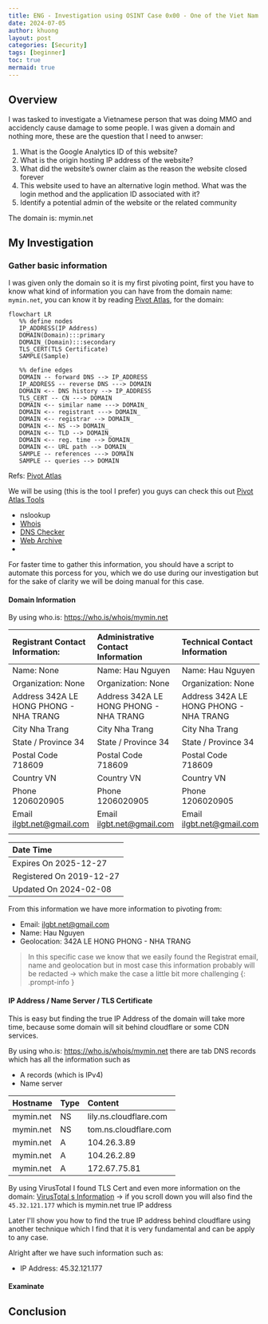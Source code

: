 ```yaml
---
title: ENG - Investigation using OSINT Case 0x00 - One of the Viet Nam MMO 
date: 2024-07-05
author: khuong
layout: post
categories: [Security]
tags: [beginner]
toc: true
mermaid: true
---
```


## Overview

I was tasked to investigate a Vietnamese person that was doing MMO and accidencly cause damage to some people. I was given a domain and nothing more, these are the question that I need to anwser:

1. What is the Google Analytics ID of this website?
2. What is the origin hosting IP address of the website?
3. What did the website’s owner claim as the reason the website closed forever
4. This website used to have an alternative login method. What was the login
method and the application ID associated with it?
5. Identify a potential admin of the website or the related community

The domain is: mymin.net

## My Investigation 

### Gather basic information

I was given only the domain so it is my first pivoting point, first you have to know what kind of information you can have from the domain name: `mymin.net`, you can know it by reading [Pivot Atlas](https://gopivot.ing/), for the domain: 

 ```mermaid 
 flowchart LR
	%% define nodes
	IP_ADDRESS(IP Address)
	DOMAIN(Domain):::primary
	DOMAIN_(Domain):::secondary
	TLS_CERT(TLS Certificate)
	SAMPLE(Sample)
	
	%% define edges
	DOMAIN -- forward DNS --> IP_ADDRESS
	IP_ADDRESS -- reverse DNS ---> DOMAIN
	DOMAIN <-- DNS history --> IP_ADDRESS
	TLS_CERT -- CN ---> DOMAIN
	DOMAIN <-- similar name ---> DOMAIN_
	DOMAIN <-- registrant ---> DOMAIN_
	DOMAIN <-- registrar --> DOMAIN_
	DOMAIN <-- NS --> DOMAIN_
	DOMAIN <-- TLD --> DOMAIN_
	DOMAIN <-- reg. time --> DOMAIN_
	DOMAIN <-- URL path --> DOMAIN_
	SAMPLE -- references ---> DOMAIN
	SAMPLE -- queries --> DOMAIN
```
Refs: [Pivot Atlas](https://gopivot.ing/)


We will be using (this is the tool I prefer) you guys can check this out [Pivot Atlas Tools](https://gopivot.ing/tools/) 
- nslookup
- [Whois](https://who.is/)
- [DNS Checker](https://dnschecker.org)
- [Web Archive](https://web.archive.org/)
- 

For faster time to gather this information, you should have a script to automate this porcess for you, which we do use during our investigation but for the sake of clarity we will be doing manual for this case.

#### Domain Information

By using who.is: https://who.is/whois/mymin.net 

| Registrant Contact Information:        | Administrative Contact Information     | Technical Contact Information          |
| :------------------------------------- | :------------------------------------- | :------------------------------------- |
| Name: None                               | Name: Hau Nguyen                        | Name: Hau Nguyen                             |
| Organization: None                      | Organization: None                      | Organization: None                      |
| Address 342A LE HONG PHONG - NHA TRANG | Address 342A LE HONG PHONG - NHA TRANG | Address 342A LE HONG PHONG - NHA TRANG |
| City Nha Trang                         | City Nha Trang                         | City Nha Trang                         |
| State / Province 34                    | State / Province 34                    | State / Province 34                    |
| Postal Code 718609                     | Postal Code 718609                     | Postal Code 718609                     |
| Country VN                             | Country VN                             | Country VN                             |
| Phone 1206020905                       | Phone 1206020905                       | Phone 1206020905                       |
| Email  ilgbt.net@gmail.com             | Email  ilgbt.net@gmail.com             | Email  ilgbt.net@gmail.com             |
|                                        |                                        |                                        |


| Date Time                |
| :----------------------- |
| Expires On 2025-12-27    |
| Registered On 2019-12-27 |
| Updated On 2024-02-08    |


From this information we have more information to pivoting from:
- Email: ilgbt.net@gmail.com
- Name: Hau Nguyen
- Geolocation: 342A LE HONG PHONG - NHA TRANG


> In this specific case we know that we easily found the Registrat email, name and geolocation but in most case this information probably will be redacted -> which make the case a little bit more challenging
{: .prompt-info }


#### IP Address / Name Server / TLS Certificate

This is easy but finding the true IP Address of the domain will take more time, because some domain will sit behind cloudflare or some CDN services.

By using who.is: https://who.is/whois/mymin.net  there are tab DNS records which has all the information such as 

- A records (which is IPv4)
- Name server 

| Hostname  | Type | Content                |
| :-------- | :--- | :--------------------- |
| mymin.net | NS   | lily.ns.cloudflare.com |
| mymin.net | NS   | tom.ns.cloudflare.com  |
| mymin.net | A    | 104.26.3.89            |
| mymin.net | A    | 104.26.2.89            |
| mymin.net | A    | 172.67.75.81           |

By using VirusTotal I found TLS Cert and even more information on the domain: [VirusTotal
s Information](https://www.virustotal.com/gui/domain/mymin.net/details) -> if you scroll down you will also find the `45.32.121.177` which is mymin.net true IP address

Later I'll show you how to find the true IP address behind cloudflare using another technique which I find that it is very fundamental and can be apply to any case.


Alright after we have such information such as:

- IP Address: 45.32.121.177

#### Examinate 


## Conclusion
